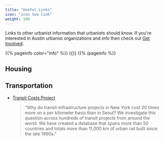 ```yaml
---
title: "Useful Links"
icon: "icon twa-link"
weight: 100
---
```

Links to other urbanist information that urbanists should know. If you're interested in Austin urbanist organizations and info then check out [Get Involved](/austin/get_involved).
<!--more-->

{{% pageinfo color="info" %}}
{{<contribute>}}
{{% /pageinfo %}}

## Housing

## Transportation

- [Transit Costs Project](https://transitcosts.com/)
    > "Why do transit-infrastructure projects in New York cost 20 times more on a per kilometer basis than in Seoul? We investigate this question across hundreds of transit projects from around the world. We have created a database that spans more than 50 countries and totals more than 11,000 km of urban rail built since the late 1990s."
